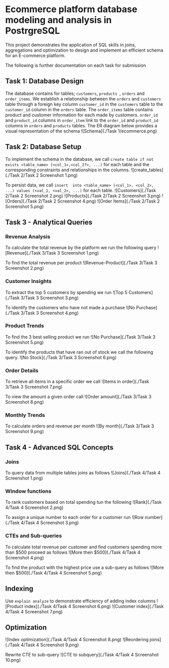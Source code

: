 # Ecommerce platform database modeling and analysis in PostrgreSQL
This project demonstrates the application of SQL skills in joins,
aggregations and optimization to design and implement an efficient schema 
for an E-commerce platform. 

The following is further documentation on each task for submission

## Task 1: Database Design
The database contains for tables; `customers`, `products `, `orders` and `order_items`.
We establish a relationship between the `orders` and `customers` table through a
foreign key column `customer_id` in the `customers` table to the `customer_id` column in
the `orders` table. 
The `order_items` table contains product and  customer information for each made by 
customers. `order_id` and `product_id` columns in `order_item` link to the `order_id`
and `product_id` columns in `orders` and `products` tables. The ER diagram below provides 
a visual representation of the schema
![Schema](./Task 1/ecommerce.png)

## Task 2: Database Setup
To implement the schema in the database, 
we call `create table if not exists <table_name> (<col_1>,<col_2?>, ...)` for each table 
and the corresponding constraints and relationships in the columns. 
![create_tables](./Task 2/Task 2 Screenshot 1.png)

To persist data, 
we call `insert  into <table_name> (<col_1>, <col_2>, ...) values (<val_1, <val_2>, ...)` for each table.
![Customers](./Task 2/Task 2 Screenshot 2.png)
![Products](./Task 2/Task 2 Screenshot 3.png)
![Orders](./Task 2/Task 2 Screenshot 4.png)
![Order Items](./Task 2/Task 2 Screenshot 5.png)

## Task 3 - Analytical Queries
### Revenue Analysis
To calculate the total revenue by the platform we run the following query
![Revenue](./Task 3/Task 3 Screenshot 1.png)

To find the total revenue per product
![Revenue-Product](./Task 3/Task 3 Screenshot 2.png)

### Customer Insights
To extract the top 5 customers by spending we run
![Top 5 Customers](./Task 3/Task 3 Screenshot 3.png)

To identify the customers who have not made a purchase 
![No Purchase](./Task 3/Task 3 Screenshot 4.png)

### Product Trends
To find the 3 best selling product we run
![No Purchase](./Task 3/Task 3 Screenshot 5.png)

To identify the products that have ran out of stock we call the following query.
![No Stock](./Task 3/Task 3 Screenshot 6.png)

### Order Details
To retrieve all items in a specific order we call 
![Items in order](./Task 3/Task 3 Screenshot 7.png)

To view the amount a given order call
![Order amount](./Task 3/Task 3 Screenshot 8.png)

### Monthly Trends
To calculate orders and revenue per month
![By month](./Task 3/Task 3 Screenshot 9.png)

## Task 4 - Advanced SQL Concepts
### Joins
To query data from multiple tables joins as follows
![Joins](./Task 4/Task 4 Screenshot 1.png)

### Window functions
To rank customers based on total spending tun the following
![Rank](./Task 4/Task 4 Screenshot 2.png)

To assign a unique number to each order for a customer run
![Row number](./Task 4/Task 4 Screenshot 3.png)

### CTEs and Sub-queries
To calculate total revenue per customer and find customers spending
more than $500 proceed as follows
![More then $500](./Task 4/Task 4 Screenshot 4.png)

To find the product with the highest price use a sub-query as follows
![More then $500](./Task 4/Task 4 Screenshot 5.png)

## Indexing
Use `explain analyze` to demonstrate efficiency of adding index columns
![Product index](./Task 4/Task 4 Screenshot 6.png)
![Customer index](./Task 4/Task 4 Screenshot 7.png)

## Optimization
![Index optimization](./Task 4/Task 4 Screenshot 8.png)
![Reordering joins](./Task 4/Task 4 Screenshot 9.png)

Rewrite CTE to sub-query
![CTE to subquery](./Task 4/Task 4 Screenshot 10.png)


























 

